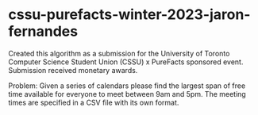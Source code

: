 # cssu-purefacts-winter-2023-jaron-fernandes

Created this algorithm as a submission for the University of Toronto Computer Science Student Union (CSSU) x PureFacts sponsored event.
Submission received monetary awards.

Problem:
Given a series of calendars please find the largest span of free time
available for everyone to meet between 9am and 5pm.
The meeting times are specified in a CSV file with its own format.

